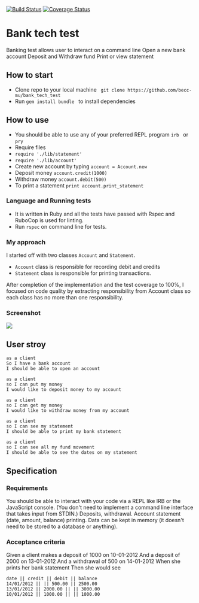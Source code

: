 [![Build Status](https://travis-ci.com/becc-mu/bank_tech_test.svg?branch=master)](https://travis-ci.com/becc-mu/bank_tech_test) [![Coverage Status](https://coveralls.io/repos/github/becc-mu/bank_tech_test/badge.svg)](https://coveralls.io/github/becc-mu/bank_tech_test)

# Bank tech test

Banking test allows user to interact on a command line
Open a new bank account
Deposit and Withdraw fund
Print or view statement

## How to start

* Clone repo to your local machine ``` git clone https://github.com/becc-mu/bank_tech_test```
* Run ```gem install bundle ``` to install dependencies


## How to use
* You should be able to use any of your preferred REPL program ```irb ``` or ``` pry ```
* Require files
* ```require './lib/statement'```
* ```require './lib/account'```
* Create new account by typing ``` account = Account.new ```
* Deposit money ``` account.credit(1000) ```
* Withdraw money ``` account.debit(500) ```
* To print a statement ``` print account.print_statement ```

### Language and Running tests

* It is written in Ruby and all the tests have passed with Rspec and RuboCop is used for linting.
* Run ``` rspec ``` on command line for tests.

### My approach
I started off with two classes ``` Account ``` and ```Statement```.
* ```Account``` class is responsible for recording debit and credits
* ```Statement``` class is responsible for printing transactions.

After completion of the implementation and the test coverage to 100%, I focused on code quality by extracting responsibility from Account class so each class has no more than one responsibility.

### Screenshot

![](https://github.com/becc-mu/bank_tech_test/blob/master/assets/Screen_shot.png)



## User stroy

```
as a client
So I have a bank account
I should be able to open an account

as a client
so I can put my money
I would like to deposit money to my account

as a client
so I can get my money
I would like to withdraw money from my account

as a client
so I can see my statement
I should be able to print my bank statement

as a client
so I can see all my fund movement
I should be able to see the dates on my statement

```
## Specification

### Requirements
You should be able to interact with your code via a REPL like IRB or the JavaScript console. (You don't need to implement a command line interface that takes input from STDIN.)
Deposits, withdrawal.
Account statement (date, amount, balance) printing.
Data can be kept in memory (it doesn't need to be stored to a database or anything).

### Acceptance criteria

Given a client makes a deposit of 1000 on 10-01-2012
And a deposit of 2000 on 13-01-2012
And a withdrawal of 500 on 14-01-2012
When she prints her bank statement
Then she would see

```
date || credit || debit || balance
14/01/2012 || || 500.00 || 2500.00
13/01/2012 || 2000.00 || || 3000.00
10/01/2012 || 1000.00 || || 1000.00
```
